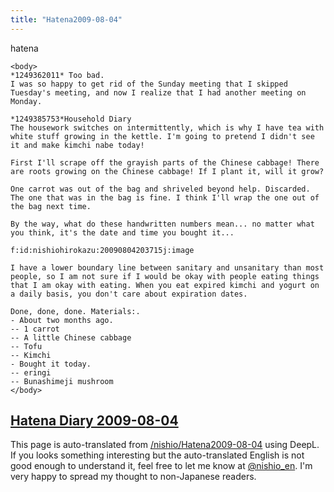 ```yaml
---
title: "Hatena2009-08-04"
---
```


hatena

```
<body>
*1249362011* Too bad.
I was so happy to get rid of the Sunday meeting that I skipped Tuesday's meeting, and now I realize that I had another meeting on Monday.

*1249385753*Household Diary
The housework switches on intermittently, which is why I have tea with white stuff growing in the kettle. I'm going to pretend I didn't see it and make kimchi nabe today!

First I'll scrape off the grayish parts of the Chinese cabbage! There are roots growing on the Chinese cabbage! If I plant it, will it grow?

One carrot was out of the bag and shriveled beyond help. Discarded. The one that was in the bag is fine. I think I'll wrap the one out of the bag next time.

By the way, what do these handwritten numbers mean... no matter what you think, it's the date and time you bought it...

f:id:nishiohirokazu:20090804203715j:image

I have a lower boundary line between sanitary and unsanitary than most people, so I am not sure if I would be okay with people eating things that I am okay with eating. When you eat expired kimchi and yogurt on a daily basis, you don't care about expiration dates.

Done, done, done. Materials:.
- About two months ago.
-- 1 carrot
-- A little Chinese cabbage
-- Tofu
-- Kimchi
- Bought it today.
-- eringi
-- Bunashimeji mushroom
</body>
```


[Hatena Diary 2009-08-04](https://nishiohirokazu.hatenadiary.org/archive/2009/08/04)
---
This page is auto-translated from [/nishio/Hatena2009-08-04](https://scrapbox.io/nishio/Hatena2009-08-04) using DeepL. If you looks something interesting but the auto-translated English is not good enough to understand it, feel free to let me know at [@nishio_en](https://twitter.com/nishio_en). I'm very happy to spread my thought to non-Japanese readers.